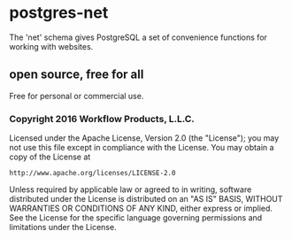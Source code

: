 # postgres-net
The 'net' schema gives PostgreSQL a set of convenience functions for working with websites.


## open source, free for all

Free for personal or commercial use.

### Copyright 2016 Workflow Products, L.L.C.

Licensed under the Apache License, Version 2.0 (the "License");
you may not use this file except in compliance with the License.
You may obtain a copy of the License at

    http://www.apache.org/licenses/LICENSE-2.0

Unless required by applicable law or agreed to in writing, software
distributed under the License is distributed on an "AS IS" BASIS,
WITHOUT WARRANTIES OR CONDITIONS OF ANY KIND, either express or implied.
See the License for the specific language governing permissions and
limitations under the License.

